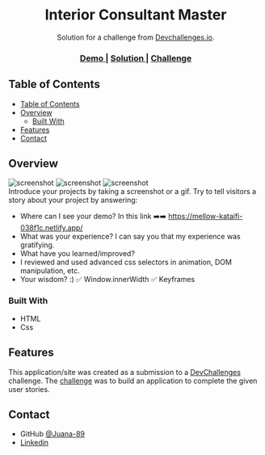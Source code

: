 <!-- Please update value in the {}  -->

<h1 align="center">Interior Consultant Master</h1>

<div align="center">
   Solution for a challenge from  <a href="https://mellow-kataifi-038f1c.netlify.app/" target="_blank">Devchallenges.io</a>.
</div>

<div align="center">
  <h3>
    <a href="https://mellow-kataifi-038f1c.netlify.app">
      Demo
    </a>
    <span> | </span>
    <a href="https://{your-url-to-the-solution}">
      Solution
    </a>
    <span> | </span>
    <a href="https://devchallenges.io/challenges/Jymh2b2FyebRTUljkNcb">
      Challenge
    </a>
  </h3>
</div>

<!-- TABLE OF CONTENTS -->

## Table of Contents

- [Table of Contents](#table-of-contents)
- [Overview](#overview)
  - [Built With](#built-with)
- [Features](#features)
- [Contact](#contact)

<!-- OVERVIEW -->

## Overview

![screenshot](https://i.ibb.co/VTZQsd4/Captura-de-pantalla-2023-07-30-022453.png)
![screenshot](https://i.ibb.co/2y6SxpL/Captura-de-pantalla-2023-07-30-022919.png)
![screenshot](https://i.ibb.co/0D9vcc7/Captura-de-pantalla-2023-07-30-022935.png)
<br/>
Introduce your projects by taking a screenshot or a gif. Try to tell visitors a story about your project by answering:

- Where can I see your demo?
  In this link ➡️➡️ https://mellow-kataifi-038f1c.netlify.app/
- What was your experience?
  I can say you that my experience was gratifying.
- What have you learned/improved?
- I reviewed and used advanced css selectors in animation, DOM manipulation, etc.
- Your wisdom? :)
✅ Window.innerWidth
✅ Keyframes
### Built With

<!-- This section should list any major frameworks that you built your project using. Here are a few examples.-->

- HTML
- Css

## Features

<!-- List the features of your application or follow the template. Don't share the figma file here :) -->

This application/site was created as a submission to a [DevChallenges](https://devchallenges.io/challenges) challenge. The [challenge](https://devchallenges.io/challenges/Jymh2b2FyebRTUljkNcb) was to build an application to complete the given user stories.

## Contact

- GitHub [@Juana-89](https://{github.com/Juana-89})
- [Linkedin](https://{www.linkedin.com/in/juana-llanje-chavez/})